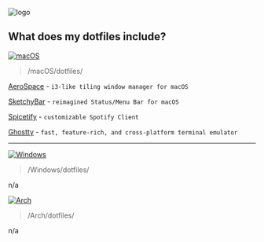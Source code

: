 ![logo](https://i.postimg.cc/vT66CFcW/Screenshot-2025-05-26-at-7-47-42-PM.png)

## What does my dotfiles include?

[![macOS](https://skillicons.dev/icons?i=apple)](https://skillicons.dev)

> /macOS/dotfiles/

[AeroSpace](https://nikitabobko.github.io/AeroSpace/guide) - `i3-like tiling window manager for macOS`

[SketchyBar](https://github.com/FelixKratz/SketchyBar) - `reimagined Status/Menu Bar for macOS`

[Spicetify](https://spicetify.app/) - `customizable Spotify Client`

[Ghostty](https://ghostty.org/) - `fast, feature-rich, and cross-platform terminal emulator`

---

[![Windows](https://skillicons.dev/icons?i=windows)](https://skillicons.dev)

> /Windows/dotfiles/

n/a

[![Arch](https://skillicons.dev/icons?i=arch)](https://skillicons.dev)

> /Arch/dotfiles/

n/a
